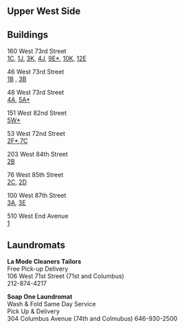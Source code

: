 ## Upper West Side 

## Buildings

160 West 73rd Street\
[1C](https://youtu.be/qEVfoPhXmpk), [1J](https://youtu.be/mk6d2QIq0qM), [3K](https://youtu.be/-wFTAiYHR7M), [4J](https://youtu.be/MKkEWFJk8ig), [9E*](https://youtu.be/4rfOo5hgQic), [10K](https://youtu.be/tsu_lBKisk8), [12E](https://youtu.be/fJ2T2OF43eE)

46 West 73rd Street\
[1B](https://youtu.be/zrtHRzhm-6I) , [3B](https://youtu.be/sN-lAb9pJhs)

48 West 73rd Street\
[4A](https://youtu.be/YpFxeAjRFjI), [5A*](https://youtu.be/ihzZoX4QGys)

151 West 82nd Street\
[5W*](https://youtu.be/vABzxV6_d2Q)

53 West 72nd Street\
[2F*](https://youtu.be/9zVsyNDYIW4),[7C](https://youtu.be/yXIN8Wd2NgE)

203 West 84th Street\
[2B](https://youtu.be/dA2Mf5JeaEM)

76 West 85th Street\
[2C](https://youtu.be/7BP-ui4VuIk), [2D](https://youtu.be/dsO6YXXs4b4)

100 West 87th Street\
[3A](https://youtu.be/W1dzoKHKToQ), [3E](https://youtu.be/y_grxM4W5_o)

510 West End Avenue\
[1](https://youtu.be/CJC9ya6IJHI)


## Laundromats
**La Mode Cleaners Tailors**\
Free Pick-up Delivery\
106 West 71st Street (71st and Columbus)\
212-874-4217

**Soap One Laundromat**\
Wash & Fold Same Day Service\
Pick Up & Delivery\
304 Columbus Avenue (74th and Colmubus)
646-930-2500
